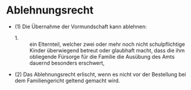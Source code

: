 # Ablehnungsrecht

- (1) Die Übernahme der Vormundschaft kann ablehnen: <dl style="font-weight:normal;font-style:normal;text-decoration:none;"><dt>1.</dt><dd style="font-weight:normal;font-style:normal;text-decoration:none;"><div>ein Elternteil, welcher zwei oder mehr noch nicht schulpflichtige Kinder überwiegend betreut oder glaubhaft macht, dass die ihm obliegende Fürsorge für die Familie die Ausübung des Amts dauernd besonders erschwert,

- (2) Das Ablehnungsrecht erlischt, wenn es nicht vor der Bestellung bei dem Familiengericht geltend gemacht wird.

